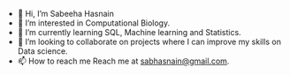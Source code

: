- 👋 Hi, I’m Sabeeha Hasnain
- 👀 I’m interested in Computational Biology.
- 🌱 I’m currently learning SQL, Machine learning and Statistics.
- 💞️ I’m looking to collaborate on projects where I can improve my skills on Data science.
- 📫 How to reach me Reach me at sabhasnain@gmail.com.

<!---
sabhasnain/sabhasnain is a ✨ special ✨ repository because its `README.md` (this file) appears on your GitHub profile.
You can click the Preview link to take a look at your changes.
--->
